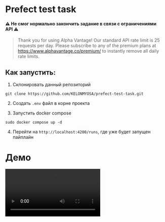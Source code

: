 # Prefect test task

#### ⚠️ Не смог нормально закончить задание в связи с ограничениями API ⚠️

>  Thank you for using Alpha Vantage! Our standard API rate limit is 25 requests per day. Please subscribe to any of the premium plans at https://www.alphavantage.co/premium/ to instantly remove all daily rate limits.

## Как запустить:

1. Склонировать данный репозиторий

```
git clone https://github.com/KELONMYOSA/prefect-test-task.git
```

2. Создать `.env` файл в корне проекта

3. Запустить docker compose
```
sudo docker compose up -d
```

4. Перейти на `http://localhost:4200/runs`, где уже будет запущен пайплайн

# Демо

![Prefect task demo](assets/Prefect_demo.mp4)

